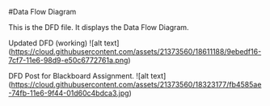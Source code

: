 #Data Flow Diagram

This is the DFD file.  It displays the Data Flow Diagram.

Updated DFD (working)
![alt text] (https://cloud.githubusercontent.com/assets/21373560/18611188/9ebedf16-7cf7-11e6-98d9-e50c6772761a.png)

DFD Post for Blackboard Assignment.
![alt text] (https://cloud.githubusercontent.com/assets/21373560/18323177/fb4585ae-74fb-11e6-9f44-01d60c4bdca3.jpg)
